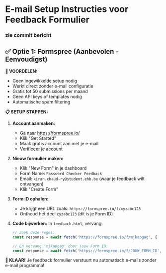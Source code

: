 # E-mail Setup Instructies voor Feedback Formulier
### zie commit bericht 
## ✅ Optie 1: Formspree (Aanbevolen - Eenvoudigst)

**🎉 VOORDELEN:**
- Geen ingewikkelde setup nodig
- Werkt direct zonder e-mail configuratie  
- Gratis tot 50 submissions per maand
- Geen API keys of templates nodig
- Automatische spam filtering

**📋 SETUP STAPPEN:**

1. **Account aanmaken:**
   - Ga naar https://formspree.io/
   - Klik "Get Started" 
   - Maak gratis account aan met je e-mail
   - Verificeer je account

2. **Nieuw formulier maken:**
   - Klik "New Form" in je dashboard
   - Form Name: `Password Checker Feedback`
   - Email: `kiran.chaud-ry@student.ehb.be` (waar je feedback wilt ontvangen)
   - Klik "Create Form"

3. **Form ID ophalen:**
   - Je krijgt een URL zoals: `https://formspree.io/f/xyzabc123`
   - Onthoud het deel `xyzabc123` (dit is je Form ID)

4. **Code bijwerken:**
   In `feedback.html`, vervang:
   ```javascript
   // Zoek deze regel:
   const response = await fetch('https://formspree.io/f/mjkapgag', {
   
   // En vervang 'mjkapgag' door jouw Form ID:
   const response = await fetch('https://formspree.io/f/JOUW_FORM_ID', {
   ```

**🚀 KLAAR!** Je feedback formulier verstuurt nu automatisch e-mails zonder e-mail programma!

